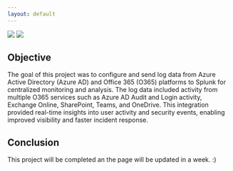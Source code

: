 ```yaml
---
layout: default
---
```

<div>
    <a href="https://www.linkedin.com/in/simardeep1098"><img src="https://img.shields.io/badge/-LinkedIn-0072b1?&style=for-the-badge&logo=linkedin&logoColor=white" /></a>
    <a href="https://github.com/Simardeep1098"><img src="https://img.shields.io/badge/-GitHub-000000?&style=for-the-badge&logo=github&logoColor=white" /></a>
</div>

## Objective

The goal of this project was to configure and send log data from Azure Active Directory (Azure AD) and Office 365 (O365) platforms to Splunk for centralized monitoring and analysis. The log data included activity from multiple O365 services such as Azure AD Audit and Login activity, Exchange Online, SharePoint, Teams, and OneDrive. This integration provided real-time insights into user activity and security events, enabling improved visibility and faster incident response.

## Conclusion

This project will be completed an the page will be updated in a week. :)
